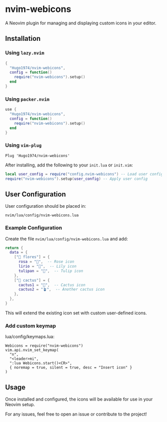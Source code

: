 # nvim-webicons

A Neovim plugin for managing and displaying custom icons in your editor.

## Installation

### Using `lazy.nvim`

```lua
{
  "Hugo1974/nvim-webicons",
  config = function()
    require("nvim-webicons").setup()
  end
}
```

### Using `packer.nvim`

```lua
use {
  "Hugo1974/nvim-webicons",
  config = function()
    require("nvim-webicons").setup()
  end
}
```

### Using `vim-plug`

```vim
Plug 'Hugo1974/nvim-webicons'
```

After installing, add the following to your `init.lua` or `init.vim`:

```lua
local user_config = require("config.nvim-webicons") -- Load user config
require("nvim-webicons").setup(user_config) -- Apply user config
```

## User Configuration

User configuration should be placed in:

```
nvim/lua/config/nvim-webicons.lua
```

### Example Configuration

Create the file `nvim/lua/config/nvim-webicons.lua` and add:

```lua
return {
  data = {
    ["🌺 flores"] = {
      rosa = "🌹",  -- Rose icon
      lirio = "🌸",  -- Lily icon
      tulipan = "🌷",  -- Tulip icon
    },
    ["🌵 cactus"] = {
      cactus1 = "🌵",  -- Cactus icon
      cactus2 = "🪴",  -- Another cactus icon
    },
  },
}
```

This will extend the existing icon set with custom user-defined icons.

### Add custom keymap

lua/config/keymaps.lua:

```
Webicons = require("nvim-webicons")
vim.api.nvim_set_keymap(
  "n",
  "<leader>mi",
  ":lua Webicons.start()<CR>",
  { noremap = true, silent = true, desc = "Insert icon" }
)
```

## Usage

Once installed and configured, the icons will be available for use in your Neovim setup.

For any issues, feel free to open an issue or contribute to the project!
